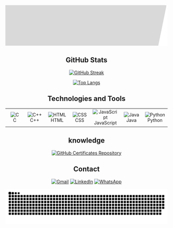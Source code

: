 ![banner](banner-home.gif)

<div align="center">
  
  ## GitHub Stats
  
  [![GitHub Streak](http://github-readme-streak-stats.herokuapp.com?user=michelleGomes85&theme=dracula&background=000000)](https://git.io/streak-stats)
  
  [![Top Langs](https://github-readme-stats.vercel.app/api/top-langs/?username=michelleGomes85&layout=compact&theme=dracula&bg_color=000000)](https://github.com/anuraghazra/github-readme-stats)
  
  ## Technologies and Tools
  
  <table align="center">
    <tr>
      <td align="center" width="100">
        <img src="https://cdn.jsdelivr.net/gh/devicons/devicon/icons/c/c-original.svg" alt="C" width="50" height="50"/><br>C
      </td>
      <td align="center" width="100">
        <img src="https://cdn.jsdelivr.net/gh/devicons/devicon/icons/cplusplus/cplusplus-original.svg" alt="C++" width="50" height="50"/><br>C++
      </td>
      <td align="center" width="100">
        <img src="https://cdn.jsdelivr.net/gh/devicons/devicon/icons/html5/html5-original.svg" alt="HTML" width="50" height="50"/><br>HTML
      </td>
      <td align="center" width="100">
        <img src="https://cdn.jsdelivr.net/gh/devicons/devicon/icons/css3/css3-original.svg" alt="CSS" width="50" height="50"/><br>CSS
      </td>
      <td align="center" width="100">
        <img src="https://cdn.jsdelivr.net/gh/devicons/devicon/icons/javascript/javascript-original.svg" alt="JavaScript" width="50" height="50"/><br>JavaScript
      </td>
      <td align="center" width="100">
        <img src="https://cdn.jsdelivr.net/gh/devicons/devicon/icons/java/java-original.svg" alt="Java" width="50" height="50"/><br>Java
      </td>
      <td align="center" width="100">
        <img src="https://cdn.jsdelivr.net/gh/devicons/devicon/icons/python/python-original.svg" alt="Python" width="50" height="50"/><br>Python
      </td>
    </tr>
  </table>

  ## knowledge
  
  <a href="https://github.com/michelleGomes85/Achievements/blob/main/README.md"><img src="https://img.icons8.com/fluent/48/000000/github.png" alt="GitHub Certificates Repository" width="60" height="60"/></a>

  ## Contact
  
  <a href="https://mail.google.com/mail/?view=cm&fs=1&to=gmichele498@gmail.com&su=Contato pelo GitHub&body=Olá%20Tudo%20Bem!"><img src="https://img.icons8.com/fluent/48/000000/gmail.png" alt="Gmail" width="60" height="60"></a>
  <a href="https://www.linkedin.com/in/michelleGomes85/"><img src="https://img.icons8.com/fluent/48/000000/linkedin.png" alt="LinkedIn" width="60" height="60"/></a>
  <a href="https://wa.me/5532987094454"><img src="https://img.icons8.com/fluent/48/000000/whatsapp.png" alt="WhatsApp" width="60" height="60"/></a>

  <picture>
    <source media="(prefers-color-scheme: dark)" srcset="https://raw.githubusercontent.com/michellegomes85/michellegomes85/output/github-contribution-grid-snake-dark.svg">
    <source media="(prefers-color-scheme: light)" srcset="https://raw.githubusercontent.com/michellegomes85/michellegomes85/output/github-contribution-grid-snake.svg">
    <img alt="github contribution grid snake animation" src="https://raw.githubusercontent.com/michellegomes85/michellegomes85/output/github-contribution-grid-snake.svg">
  </picture>

</div>
